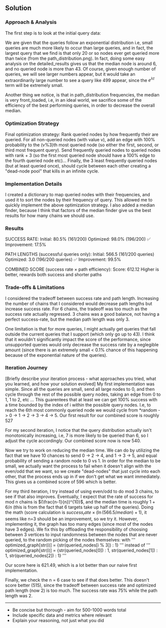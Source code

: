 
## Solution 

### Approach & Analysis

The first step is to look at the initial query data:

We are given that the queries follow an exponential distribution i.e, small queries are much more likely to occur than large queries, and in fact, the largest query that we find is that only 20 or so nodes ever get queried more than twice (from the path_distribution.png). In fact, doing some easy analysis on the detailed_results gives us that the median node is around 6, and no queried node is more than 43. Of course, given enough number of queries, we will see larger numbers appear, but it would take an extraordinarily large number to see a query like 499 appear, since the $e^{\lambda t}$ term will be extremely small.

Another thing we notice, is that in path_distribution frequencies, the median is very front_loaded, i.e, in an ideal world, we sacrifice some of the efficiency of the best performing queries, in order to decrease the overall median.

### Optimization Strategy

Final optimization strategy: Rank queried nodes by how frequently their are queried. For all non-queried nodes (with value v), add an edge with 100% probability to the (v%3)th most queried node (so either the first, second, or third most frequent query). Send frequently queried nodes to queried nodes with rank + 3 (so the first most queried node should have a 100% edge to the fourth queried node etc)... Finally, the 3 least frequently queried nodes (but at least queried once), should cycle between each other creating a "dead-node pool" that kills in an infinite cycle.

### Implementation Details

I created a dictionary to map queried nodes with their frequencies, and used it to sort the nodes by their frequency of query. This allowed me to quickly implement the above optimization strategy. I also added a median finder, because I think that factors of the median finder give us the best results for how many chains we should use. 

### Results

SUCCESS RATE:
  Initial:   80.5% (161/200)
  Optimized: 98.0% (196/200)
  ✅ Improvement: 17.5%

PATH LENGTHS (successful queries only):
  Initial:   566.5 (161/200 queries)
  Optimized: 3.0 (196/200 queries)
  ✅ Improvement: 99.5%

COMBINED SCORE (success rate × path efficiency):
  Score: 612.12
  Higher is better, rewards both success and shorter paths


### Trade-offs & Limitations

I considered the tradeoff between success rate and path length. Increasing the number of chains that I considered would decrease path lengths but increase success rate. For 6 chains, the tradeoff was too much as the success rate actually regressed. 3 chains was a good balance, not having a perfect success-rate, but the median path length was only 3.

One limitation is that for more queries, I might actually get queries that fall outside the current queries that I support (which only go up to 43). I think that it wouldn't significantly impact the score of the performance, since unsupported queries would only decrease the success rate by a neglegible amount (since there is an extremely small < 0.1% chance of this happening because of the exponential nature of the queries). 

### Iteration Journey

[Briefly describe your iteration process - what approaches you tried, what you learned, and how your solution evolved]
My first implementation was simple. Since all the queries are small, send all large nodes to 0, and then cycle through the rest of the possible query nodes, taking an edge from 0 to 1, 1 to 2, etc ... This guarentees that at least we can get 100% success with a time bounded by the index of i within the possible query nodes. I.e, to reach the 6th most commonly queried node we would cycle from *random -> 0 -> 1 -> 2 -> 3 -> 4 -> 5. Our first result for our combined score is roughly 527

For my second iteration, I notice that the query distribution actually isn't monotonically increasing, i.e, 7 is more likely to be queried than 6, so I adjust the cycle accordingly. Our combined score now is now 540. 

Now we try to work on reducing the median time. We can do by utilizing the fact that we have 10 chances to send 0 -> 2 -> 4, and 1 -> 3 -> 5, and equal probability of sending a random node to 0 vs 1. In order for the median to be small, we actually want the process to fail when it doesn't align with the even/odd that we want, so we create "dead-nodes" that just cycle into each other, that the process ends up in if we don't get what we want immediately. This gives us a combined score of 596 which is better.

For my third iteration, I try instead of using even/odd to do mod 3 chains, to see if that also improves. Eventually, I expect that the rate of success for mod n chains is $(\frac{n-1}{n})^{10}$, and the median time is roughly $1 + 6/n$ (this is from the fact that 6 targets take up half of the queries). Doing the math (score calculation is $success_rate \times (\ln (566.5/median) + 1)$, it seems like n=3 should be an improvement, so we try it. However, implementing it, the graph has too many edges (since most of the nodes have 3 edges). We fix this by offloading the responsibility of choosing between 3 vertices to input randomness between the nodes that are never queried, to the random picking of the nodes themselves: with 
'''
optimized_graph[str(i)] = {str(queried_nodes[i % 3]) : 1}
'''
instead of
''' 
optimized_graph[str(i)] = {str(queried_nodes[0]) : 1, str(queried_nodes[1]) : 1, str(queried_nodes[2]) : 1}
'''

Our score here is 621.49, which is a lot better than our naive first implementation.

Finally, we check the n = 6 case to see if that does better. This doesn't score better (515), since the tradeoff between success rate and optimized path length (now 2) is too much. The success rate was 75% while the path length was 2. 

---

* Be concise but thorough - aim for 500-1000 words total
* Include specific data and metrics where relevant
* Explain your reasoning, not just what you did